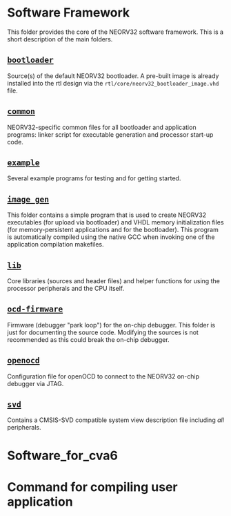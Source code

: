 # Software Framework

This folder provides the core of the NEORV32 software framework.
This is a short description of the main folders.


## [`bootloader`](bootloader)

Source(s) of the default NEORV32 bootloader.
A pre-built image is already installed into the rtl design via the `rtl/core/neorv32_bootloader_image.vhd` file.


## [`common`](common)

NEORV32-specific common files for all bootloader and application programs:
linker script for executable generation and processor start-up code.


## [`example`](example)

Several example programs for testing and for getting started.


## [`image_gen`](image_gen)

This folder contains a simple program that is used to create NEORV32 executables (for upload via bootloader) and VHDL
memory initialization files (for memory-persistent applications and for the bootloader).
This program is automatically compiled using the native GCC when invoking one of the application compilation makefiles.


## [`lib`](lib)

Core libraries (sources and header files) and helper functions for using the processor peripherals and the CPU itself.


## [`ocd-firmware`](ocd-firmware)

Firmware (debugger "park loop") for the on-chip debugger. This folder is just for documenting the source code.
Modifying the sources is not recommended as this could break the on-chip debugger.


## [`openocd`](openocd)

Configuration file for openOCD to connect to the NEORV32 on-chip debugger via JTAG.


## [`svd`](svd)

Contains a CMSIS-SVD compatible system view description file including _all_ peripherals.
# Software_for_cva6
# Command for compiling user application
